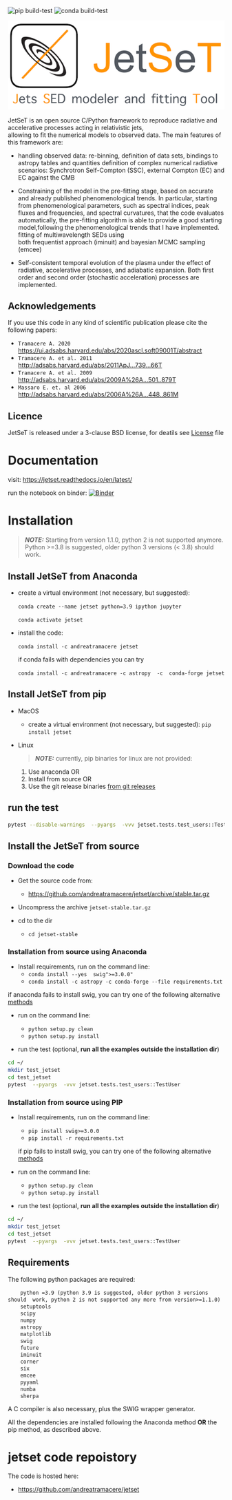 ![pip build-test](https://github.com/andreatramacere/jetset/workflows/pip%20build-test/badge.svg?branch=develop)
![conda build-test](https://github.com/andreatramacere/jetset/workflows/conda%20build-test/badge.svg)

![img](./logo/logo_git.png)


JetSeT is  an open source  C/Python   framework  to reproduce radiative and accelerative processes acting in relativistic jets,  
allowing to fit the numerical models to observed data. The main features of this framework are: 

 * handling observed data: re-binning, definition of data sets, bindings to astropy tables and quantities
   definition of complex numerical radiative scenarios: Synchrotron Self-Compton (SSC), external Compton (EC) and EC 
   against the CMB 
 
 * Constraining of the model in the pre-fitting stage, based on accurate  and already published phenomenological trends. 
   In particular, starting from phenomenological parameters, such as spectral indices, peak fluxes and frequencies, and 
   spectral  curvatures, that the code evaluates automatically, the pre-fitting algorithm is able to provide a good 
   starting model,following the phenomenological trends that I have implemented. fitting of multiwavelength SEDs using  
   both frequentist approach (iminuit) and bayesian MCMC sampling (emcee)
 
 * Self-consistent temporal evolution of the plasma under the effect of radiative, accelerative processes, and adiabatic expansion. Both first order and second order (stochastic acceleration) processes are implemented.



## Acknowledgements

If you use this code in any kind of scientific publication please cite the following papers:

* `Tramacere A. 2020`  https://ui.adsabs.harvard.edu/abs/2020ascl.soft09001T/abstract
* `Tramacere A. et al. 2011` http://adsabs.harvard.edu/abs/2011ApJ...739...66T
* `Tramacere A. et al. 2009` http://adsabs.harvard.edu/abs/2009A%26A...501..879T
* `Massaro E. et. al 2006`   http://adsabs.harvard.edu/abs/2006A%26A...448..861M

## Licence

JetSeT is released under a 3-clause BSD  license,  for deatils see
[License](https://github.com/andreatramacere/jetset/blob/master/LICENSE.txt) file 


# Documentation
visit: https://jetset.readthedocs.io/en/latest/

run the notebook on binder: 
[![Binder](https://mybinder.org/badge_logo.svg)](https://mybinder.org/v2/gh/andreatramacere/jetset/master)
# Installation 
> **_NOTE:_** Starting from version 1.1.0, python 2 is not supported anymore. Python >=3.8 is suggested, older python 3 versions (< 3.8) should work.

## Install  JetSeT from Anaconda 
 
 - create a virtual environment (not necessary, but suggested): 
 
    `conda create --name jetset python=3.9 ipython jupyter`
    
     `conda activate jetset`
     
- install the code:
  
  `conda install -c andreatramacere jetset`
  
  if conda fails with dependencies you can try
    
   `conda install -c andreatramacere -c astropy  -c  conda-forge jetset`

## Install  JetSeT from pip 
- MacOS
  - create a virtual environment (not necessary, but suggested): 
  `pip install jetset`

- Linux
  > **_NOTE:_** currently, pip binaries for linux are not provided:
  1) Use anaconda
  OR
  2) Install from source
  OR
  3) Use the git release binaries [from git releases](install_git_releases.md)


## run the test
```bash
pytest --disable-warnings  --pyargs  -vvv jetset.tests.test_users::TestUser
 ```  


## Install the JetSeT from source 


### Download the code
   - Get the source code from: 

     - https://github.com/andreatramacere/jetset/archive/stable.tar.gz

   - Uncompress the  archive  `jetset-stable.tar.gz`
   
   - cd to  the dir 
    
     - `cd jetset-stable` 

### Installation from source using Anaconda 
 
 - Install requirements, run on the command line:
    - `conda install --yes  swig">=3.0.0"`
    - `conda install -c astropy -c conda-forge --file requirements.txt`
  
   
if anaconda fails to install swig, you can try one of the following alternative [methods](swig.md)

   
 - run on the command line: 
     * `python setup.py clean`
     * `python setup.py install`

 - run the test (optional, **run all the examples outside  the installation dir**)
```bash
cd ~/
mkdir test_jetset
cd test_jetset
pytest  --pyargs  -vvv jetset.tests.test_users::TestUser
 ```  




### Installation from source using PIP 
 
 - Install requirements, run on the command line:
   * `pip install swig>=3.0.0 `
   * `pip install -r requirements.txt `
    
   if pip fails to install swig, you can try one of the following alternative [methods](swig.md)
  
  - run on the command line: 
    * `python setup.py clean`
    * `python setup.py install`

 - run the test (optional, **run all the examples outside  the installation dir**)
```bash
cd ~/
mkdir test_jetset
cd test_jetset
pytest  --pyargs  -vvv jetset.tests.test_users::TestUser
 ```    
      
   



##  Requirements
The following python packages are required:

        python =3.9 (python 3.9 is suggested, older python 3 versions should  work, python 2 is not supported any more from version>=1.1.0)
        setuptools
        scipy
        numpy
        astropy
        matplotlib
        swig
        future
        iminuit
        corner
        six
        emcee
        pyyaml
        numba
        sherpa
         


A C compiler is also necessary, plus the SWIG wrapper generator.

All the dependencies are installed following the Anaconda method 
 **OR** the pip method, as described above.

# jetset code repoistory

The code is hosted here: 
 -  https://github.com/andreatramacere/jetset
 


 


